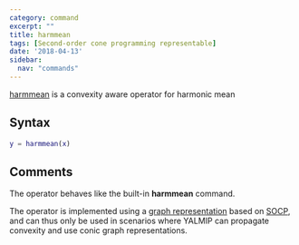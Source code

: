 ```yaml
---
category: command
excerpt: ""
title: harmmean
tags: [Second-order cone programming representable]
date: '2018-04-13'
sidebar:
  nav: "commands"
---
```


[harmmean](/command/harmmean) is a convexity aware operator for harmonic mean

## Syntax

````matlab
y = harmmean(x)
````

## Comments

The operator behaves like the built-in **harmmean** command.

The operator is implemented using a [graph representation](/tutorial/nonlinearoperatorsgraphs) based on [SOCP](/tags#second-order-cone-programming), and can thus only be used in scenarios where YALMIP can propagate convexity and use conic graph representations.

